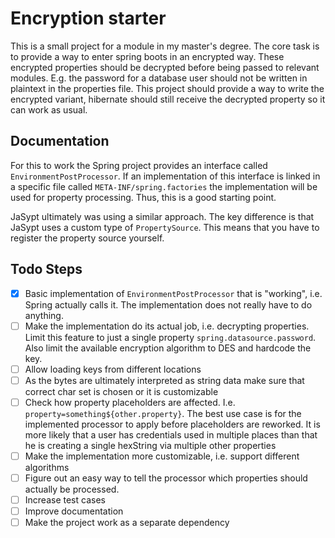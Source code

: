 # Encryption starter

This is a small project for a module in my master's degree.
The core task is to provide a way to enter spring boots in an encrypted way.
These encrypted properties should be decrypted before being passed to relevant modules.
E.g. the password for a database user should not be written in plaintext in the properties file.
This project should provide a way to write the encrypted variant, hibernate should still receive the decrypted property
so it can work as usual.

## Documentation

For this to work the Spring project provides an interface called `EnvironmentPostProcessor`.
If an implementation of this interface is linked in a specific file called `META-INF/spring.factories` the
implementation will be used for property processing.
Thus, this is a good starting point.

JaSypt ultimately was using a similar approach.
The key difference is that JaSypt uses a custom type of `PropertySource`.
This means that you have to register the property source yourself.

## Todo Steps

- [x] Basic implementation of `EnvironmentPostProcessor` that is "working", i.e. Spring actually calls it. The
  implementation does not really have to do anything.
- [ ] Make the implementation do its actual job, i.e. decrypting properties. Limit this feature to just a single
  property `spring.datasource.password`. Also limit the available encryption algorithm to DES and hardcode the key.
- [ ] Allow loading keys from different locations
- [ ] As the bytes are ultimately interpreted as string data make sure that correct char set is chosen or it is
  customizable
- [ ] Check how property placeholders are affected. I.e. `property=something${other.property}`. The best use case is for
  the implemented processor to apply before placeholders are reworked. It is more likely that a user has credentials
  used in multiple places than that he is creating a single hexString via multiple other properties
- [ ] Make the implementation more customizable, i.e. support different algorithms
- [ ] Figure out an easy way to tell the processor which properties should actually be processed.
- [ ] Increase test cases
- [ ] Improve documentation
- [ ] Make the project work as a separate dependency
